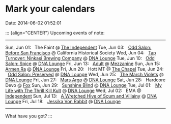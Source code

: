 Mark your calendars
===================

Date: 2014-06-02 01:52:01

::: {align="CENTER"}
Upcoming events of note:

  ---------------- -------------------------------------------------------------------------------------------------------------------------------------
  Sun, Jun 01:     The Faint @ [The Independent](http://www.theindependentsf.com/)
  Tue, Jun 03:     [Odd Salon: Before San Francisco](https://www.facebook.com/events/296487443861429/) @ California Historical Society
  Wed, Jun 04:     [Tap Turnover: Ninkasi Brewing Company](https://www.facebook.com/events/274516359396618/) @ [DNA Lounge](http://www.dnalounge.com/)
  Tue, Jun 10:     [Odd Salon: Spice](https://www.facebook.com/events/280089682171759/) @ [DNA Lounge](http://www.dnalounge.com/)
  Fri, Jun 13:     [Adult](https://www.facebook.com/events/236194106581399/) @ [Mezzanine](http://www.mezzaninesf.com/calendar.asp)
  Sun, Jun 15:     [Armen Ra](https://www.facebook.com/events/678489125534364/) @ [DNA Lounge](http://www.dnalounge.com/)
  Fri, Jun 20:     Hott MT @ [The Chapel](http://www.thechapelsf.com/)
  Tue, Jun 24:     [Odd Salon: Preserved](http://www.dnalounge.com/calendar/2014/06-24d.html) @ [DNA Lounge](http://www.dnalounge.com/)
  Wed, Jun 25:     [The March Violets](http://www.dnalounge.com/calendar/2014/06-25.html) @ [DNA Lounge](http://www.dnalounge.com/)
  Fri, Jun 27:     [Mars Argo](http://www.dnalounge.com/calendar/2014/06-27d.html) @ [DNA Lounge](http://www.dnalounge.com/)
  Sat, Jun 28:     Hardcore Devo @ [Fox](http://www.thefoxoakland.com/calendar.php)
  Sun, Jun 29:     [Sunshine Blind](http://www.dnalounge.com/calendar/2014/06-29d.html) @ [DNA Lounge](http://www.dnalounge.com/)
  Tue, Jul 01:     [My Life with The Thrill Kill Kult](https://www.facebook.com/events/1389649344590787/) @ [DNA Lounge](http://www.dnalounge.com/)
  Wed, Jul 02:     EMA @ [Independent](http://www.theindependentsf.com/)
  Sun, Jul 13:     [A Wretched Hive of Scum and Villainy](http://www.dnalounge.com/calendar/2014/07-13.html) @ [DNA Lounge](http://www.dnalounge.com/)
  Fri, Jul 18:     [Jessika Von Rabbit](http://www.dnalounge.com/calendar/2014/07-18d.html) @ [DNA Lounge](http://www.dnalounge.com/)
  ---------------- -------------------------------------------------------------------------------------------------------------------------------------

What have you got?
:::
